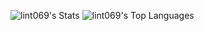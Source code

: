 ![lint069's Stats](https://github-readme-stats.vercel.app/api?username=lint069&theme=dracula&show_icons=true&hide_border=true&count_private=true)
![lint069's Top Languages](https://github-readme-stats.vercel.app/api/top-langs/?username=lint069&theme=dracula&show_icons=true&hide_border=true&layout=compact)
